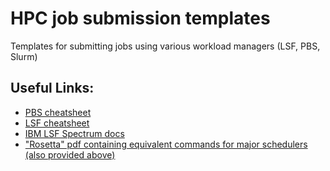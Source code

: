 # HPC job submission templates

Templates for submitting jobs using various workload managers (LSF, PBS, Slurm)

## Useful Links:
 * [PBS cheatsheet](https://albertsk.files.wordpress.com/2011/12/pbs.pdf) 
 * [LSF cheatsheet]()
 * [IBM LSF Spectrum docs](https://www.ibm.com/support/knowledgecenter/en/SSWRJV_10.1.0/lsf_welcome/lsf_welcome.html)
 * ["Rosetta" pdf containing equivalent commands for major schedulers (also provided above)](https://slurm.schedmd.com/rosetta.pdf)
 